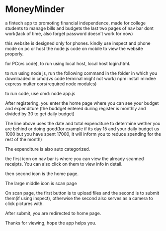 # MoneyMinder
a fintech app to promoting financial independence, made for college students to manage bills and budgets
the last two pages of nav bar dont work(lack of time, also forget password doesn't work for now)

this website is designed only for phones.
kindly use inspect and phone mode on pc or host the node js code on mobile to view the website properly.

for PC(vs code), to run using local host, local host login.html. 

to run using node js, 
run the following command in the folder in which you downloaded in cmd:(vs code terminal might not work)
npm install mindee express multer cors(required node modules)

to run code, use cmd: node app.js

After registering, you enter the home page where you can see your budget and expenditure
(the buddget entered during register is monthly and divided by 30 to get daily budget)

The line above uses the date and total expenditure to determine wether you are behind or doing good(for example if its day 15 and your daily budget us 1000 but you have spent 17000, it will inform you to reduce spending for the rest of the month)

The expenditure is also auto categorized.

the first icon on nav bar is where you can view the already scanned receipts. You can also click on them to view info in detail.

then second icon is the home page.

The large middle icon is scan page

On scan page, the first button is to upload files and the second is to submit them(if using inspect), otherwise the second also serves as a camera to click pictures with.

After submit, you are redirected to home page.

Thanks for viewing, hope the app helps you.
